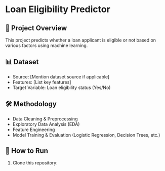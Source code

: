 # Loan Eligibility Predictor

## 📌 Project Overview
This project predicts whether a loan applicant is eligible or not based on various factors using machine learning.

## 📊 Dataset
- Source: [Mention dataset source if applicable]
- Features: [List key features]
- Target Variable: Loan eligibility status (Yes/No)

## 🛠️ Methodology
- Data Cleaning & Preprocessing
- Exploratory Data Analysis (EDA)
- Feature Engineering
- Model Training & Evaluation (Logistic Regression, Decision Trees, etc.)

## 🚀 How to Run
1. Clone this repository:  
